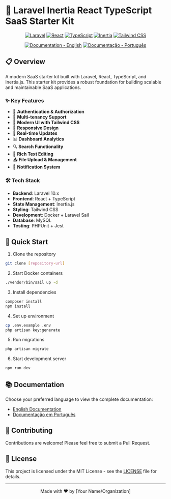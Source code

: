 # 🚀 Laravel Inertia React TypeScript SaaS Starter Kit

<div align="center">

[![Laravel](https://img.shields.io/badge/Laravel-FF2D20?style=for-the-badge&logo=laravel&logoColor=white)](https://laravel.com)
[![React](https://img.shields.io/badge/React-20232A?style=for-the-badge&logo=react&logoColor=61DAFB)](https://reactjs.org)
[![TypeScript](https://img.shields.io/badge/TypeScript-007ACC?style=for-the-badge&logo=typescript&logoColor=white)](https://www.typescriptlang.org)
[![Inertia](https://img.shields.io/badge/Inertia-000000?style=for-the-badge&logo=inertia&logoColor=white)](https://inertiajs.com)
[![Tailwind CSS](https://img.shields.io/badge/Tailwind_CSS-38B2AC?style=for-the-badge&logo=tailwind-css&logoColor=white)](https://tailwindcss.com)

[![Documentation - English](https://img.shields.io/badge/Documentation-English-blue?style=for-the-badge)](documentation/en/01-system-overview.md)
[![Documentação - Português](https://img.shields.io/badge/Documentação-Português-green?style=for-the-badge)](documentation/pt/01-visao-geral-do-sistema.md)

</div>

## 📋 Overview

A modern SaaS starter kit built with Laravel, React, TypeScript, and Inertia.js. This starter kit provides a robust foundation for building scalable and maintainable SaaS applications.

### ✨ Key Features

- 🔐 **Authentication & Authorization**
- 👥 **Multi-tenancy Support**
- 🎨 **Modern UI with Tailwind CSS**
- 📱 **Responsive Design**
- 🔄 **Real-time Updates**
- 📊 **Dashboard Analytics**
- 🔍 **Search Functionality**
- 📝 **Rich Text Editing**
- 📤 **File Upload & Management**
- 🔔 **Notification System**

### 🛠️ Tech Stack

- **Backend**: Laravel 10.x
- **Frontend**: React + TypeScript
- **State Management**: Inertia.js
- **Styling**: Tailwind CSS
- **Development**: Docker + Laravel Sail
- **Database**: MySQL
- **Testing**: PHPUnit + Jest

## 🚀 Quick Start

1. Clone the repository
```bash
git clone [repository-url]
```

2. Start Docker containers
```bash
./vendor/bin/sail up -d
```

3. Install dependencies
```bash
composer install
npm install
```

4. Set up environment
```bash
cp .env.example .env
php artisan key:generate
```

5. Run migrations
```bash
php artisan migrate
```

6. Start development server
```bash
npm run dev
```

## 📚 Documentation

Choose your preferred language to view the complete documentation:

- [English Documentation](documentation/en/01-system-overview.md)
- [Documentação em Português](documentation/pt/01-visao-geral-do-sistema.md)

## 🤝 Contributing

Contributions are welcome! Please feel free to submit a Pull Request.

## 📄 License

This project is licensed under the MIT License - see the [LICENSE](LICENSE) file for details.

---

<div align="center">
Made with ❤️ by [Your Name/Organization]
</div>